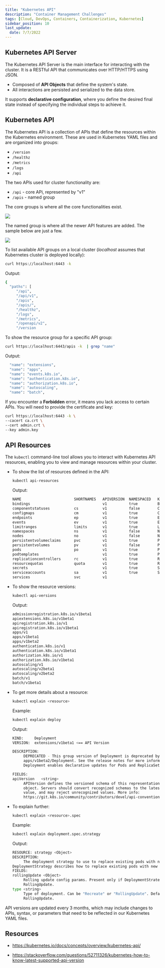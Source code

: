 ```yaml
---
title: "Kubernetes API"
description: "Container Management Challenges"
tags: [Cloud, DevOps, Containers, Containerization, Kubernetes]
sidebar_position: 10
last_update:
  date: 7/7/2022
---
```


## Kubernetes API Server

The Kubernetes API Server is the main interface for interacting with the cluster. It is a RESTful API that communicates over HTTP/HTTPS using JSON.

- Composed of **API Objects** that define the system's state.
- All interactions are persisted and serialized to the data store.

It supports **declarative configuration**, where you define the desired final state instead of specifying the individual steps to achieve it.


## Kubernetes API 

The Kubernetes API is a collection of APIs that define the resources within the Kubernetes environment. These are used in Kubernetes YAML files and are organized into groups:

- `/version`
- `/healthz`
- `/metrics`
- `/logs`
- `/api`

The two APIs used for cluster functionality are:

- `/api` - core APi, represented by "v1"
- `/apis` - named group

The core groups is where all the core functionalities exist.

<div class='img-center'>

![](/img/docs/kubernetesapicoregroup.png)

</div>

The named group is where all the newer API features are added. The sample below are just a few.

<div class='img-center'>

![](/img/docs/kubernetesnamedapigroup.png)

</div>


To list available API groups on a local cluster (*localhost* assumes that Kubernetes cluster is deployed locally):

```bash
curl https://localhost:6443 -k  
```

Output: 

```bash 
{
  "paths": [
     "/api",
     "/api/v1",
     "/apis",
     "/apis/",
     "/healthz",
     "/logs",
     "/metrics",
     "/openapi/v2",
     "/version
```

To show the resource group for a specific API group:

```bash
curl https://localhost:6443/apis -k  | grep "name"
```

Output: 

```bash 
  "name": "extensions",
  "name": "apps",
  "name": "events.k8s.io",
  "name": "authentication.k8s.io",
  "name": "authorization.k8s.io",
  "name": "autoscaling",
  "name": "batch",
```

If you encounter a **Forbidden** error, it means you lack access to certain APIs. You will need to provide the certificate and key:

```bash
curl https://localhost:6443 -k \
--cacert ca.crt \
--cert admin.crt \
--key admin.key 
```


## API Resources

The `kubectl` command-line tool allows you to interact with Kubernetes API resources, enabling you to view and manage resources within your cluster.

- To show the list of resources defined in the API:

     ```bash
     kubectl api-resources 
     ```

     Output: 

     ```bash 
     NAME                        SHORTNAMES   APIVERSION  NAMESPACED   KIND
     bindings                                 v1          true         Binding
     componentstatuses           cs           v1          false        ComponentStatus
     configmaps                  cm           v1          true         ConfigMap
     endpoints                   ep           v1          true         Endpoints
     events                      ev           v1          true         Event
     limitranges                 limits       v1          true         LimitRange
     namespaces                  ns           v1          false        Namespace
     nodes                       no           v1          false        Node
     persistentvolumeclaims      pvc          v1          true         PersistentVolumeClaim
     persistentvolumes           pv           v1          false        PersistentVolume
     pods                        po           v1          true         Pod
     podtemplates                             v1          true         PodTemplate
     replicationcontrollers      rc           v1          true         ReplicationController
     resourcequotas              quota        v1          true         ResourceQuota
     secrets                                  v1          true         Secret
     serviceaccounts             sa           v1          true         ServiceAccount
     services                    svc          v1   
     ```


- To show the resource versions:

     ```bash
     kubectl api-versions 
     ```

     Output: 

     ```bash 
     admissionregistration.k8s.io/v1beta1
     apiextensions.k8s.io/v1beta1
     apiregistration.k8s.io/v1
     apiregistration.k8s.io/v1beta1
     apps/v1
     apps/v1beta1
     apps/v1beta2
     authentication.k8s.io/v1
     authentication.k8s.io/v1beta1
     authorization.k8s.io/v1
     authorization.k8s.io/v1beta1
     autoscaling/v1
     autoscaling/v2beta1
     autoscaling/v2beta2
     batch/v1
     batch/v1beta1
     ```

- To get more details about a resource:

     ```bash
     kubectl explain <resource>
     ```

     Example:

     ```bash
     kubectl explain deploy
     ```

     Output: 

     ```bash 
     KIND:     Deployment
     VERSION:  extensions/v1beta1 <== API Version

     DESCRIPTION:
          DEPRECATED - This group version of Deployment is deprecated by
          apps/v1beta2/Deployment. See the release notes for more information.
          Deployment enables declarative updates for Pods and ReplicaSets.

     FIELDS:
     apiVersion   <string>
          APIVersion defines the versioned schema of this representation of an
          object. Servers should convert recognized schemas to the latest internal
          value, and may reject unrecognized values. More info:
          https://git.k8s.io/community/contributors/devel/api-conventions.md#resources  
     ```

- To explain further:

     ```bash
     kubectl explain <resource>.spec  
     ```

     Example: 

     ```bash
     kubectl explain deployment.spec.strategy
     ```

     Output: 

     ```bash 
     RESOURCE: strategy <Object>
     DESCRIPTION:
          The deployment strategy to use to replace existing pods with new ones.
     DeploymentStrategy describes how to replace existing pods with new ones.
     FIELDS:
     rollingUpdate <Object>
          Rolling update config params. Present only if DeploymentStrategyType =
          RollingUpdate.
     type <string>
          Type of deployment. Can be "Recreate" or "RollingUpdate". Default is
          RollingUpdate.  
     ```

API versions are updated every 3 months, which may include changes to APIs, syntax, or parameters that need to be reflected in our Kubernetes YAML files.


## Resources

- https://kubernetes.io/docs/concepts/overview/kubernetes-api/

- https://stackoverflow.com/questions/52711326/kubernetes-how-to-know-latest-supported-api-version



 

 
